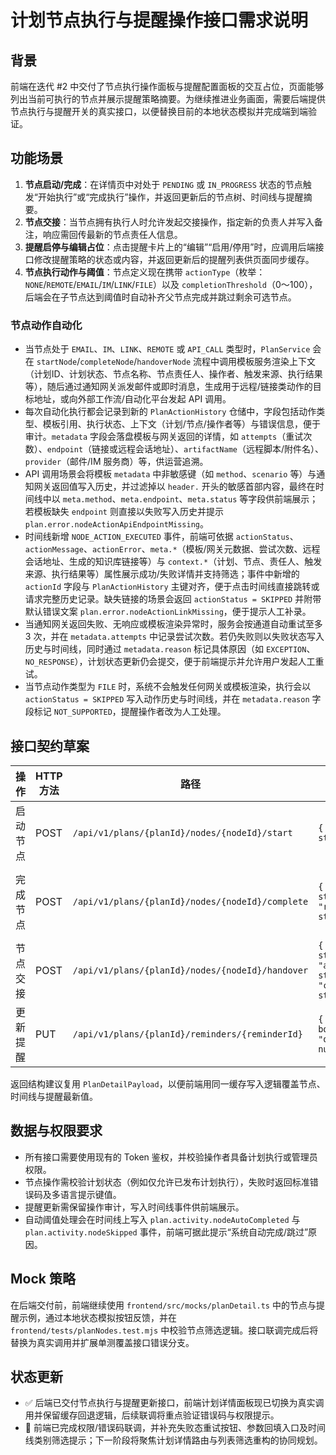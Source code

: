 # 计划节点执行与提醒操作接口需求说明

## 背景

前端在迭代 #2 中交付了节点执行操作面板与提醒配置面板的交互占位，页面能够列出当前可执行的节点并展示提醒策略摘要。为继续推进业务画面，需要后端提供节点执行与提醒开关的真实接口，以便替换目前的本地状态模拟并完成端到端验证。

## 功能场景

1. **节点启动/完成**：在详情页中对处于 `PENDING` 或 `IN_PROGRESS` 状态的节点触发“开始执行”或“完成执行”操作，并返回更新后的节点树、时间线与提醒摘要。
2. **节点交接**：当节点拥有执行人时允许发起交接操作，指定新的负责人并写入备注，响应需回传最新的节点责任人信息。
3. **提醒启停与编辑占位**：点击提醒卡片上的“编辑”“启用/停用”时，应调用后端接口修改提醒策略的状态或内容，并返回更新后的提醒列表供页面同步缓存。
4. **节点执行动作与阈值**：节点定义现在携带 `actionType`（枚举：`NONE`/`REMOTE`/`EMAIL`/`IM`/`LINK`/`FILE`）以及 `completionThreshold`（0～100），后端会在子节点达到阈值时自动补齐父节点完成并跳过剩余可选节点。

### 节点动作自动化

- 当节点处于 `EMAIL`、`IM`、`LINK`、`REMOTE` 或 `API_CALL` 类型时，`PlanService` 会在 `startNode`/`completeNode`/`handoverNode` 流程中调用模板服务渲染上下文（计划ID、计划状态、节点名称、节点责任人、操作者、触发来源、执行结果等），随后通过通知网关派发邮件或即时消息，生成用于远程/链接类动作的目标地址，或向外部工作流/自动化平台发起 API 调用。
- 每次自动化执行都会记录到新的 `PlanActionHistory` 仓储中，字段包括动作类型、模板引用、执行状态、上下文（计划/节点/操作者等）与错误信息，便于审计。`metadata` 字段会落盘模板与网关返回的详情，如 `attempts`（重试次数）、`endpoint`（链接或远程会话地址）、`artifactName`（远程脚本/附件名）、`provider`（邮件/IM 服务商）等，供运营追溯。
- API 调用场景会将模板 `metadata` 中非敏感键（如 `method`、`scenario` 等）与通知网关返回值写入历史，并过滤掉以 `header.` 开头的敏感首部内容，最终在时间线中以 `meta.method`、`meta.endpoint`、`meta.status` 等字段供前端展示；若模板缺失 `endpoint` 则直接以失败写入历史并提示 `plan.error.nodeActionApiEndpointMissing`。
- 时间线新增 `NODE_ACTION_EXECUTED` 事件，前端可依据 `actionStatus`、`actionMessage`、`actionError`、`meta.*`（模板/网关元数据、尝试次数、远程会话地址、生成的知识库链接等）与 `context.*`（计划、节点、责任人、触发来源、执行结果等）属性展示成功/失败详情并支持筛选；事件中新增的 `actionId` 字段与 `PlanActionHistory` 主键对齐，便于点击时间线直接跳转或请求完整历史记录。缺失链接的场景会返回 `actionStatus = SKIPPED` 并附带默认错误文案 `plan.error.nodeActionLinkMissing`，便于提示人工补录。
- 当通知网关返回失败、无响应或模板渲染异常时，服务会按通道自动重试至多 3 次，并在 `metadata.attempts` 中记录尝试次数。若仍失败则以失败状态写入历史与时间线，同时通过 `metadata.reason` 标记具体原因（如 `EXCEPTION`、`NO_RESPONSE`），计划状态更新仍会提交，便于前端提示并允许用户发起人工重试。
- 当节点动作类型为 `FILE` 时，系统不会触发任何网关或模板渲染，执行会以 `actionStatus = SKIPPED` 写入动作历史与时间线，并在 `metadata.reason`
  字段标记 `NOT_SUPPORTED`，提醒操作者改为人工处理。

## 接口契约草案

| 操作 | HTTP 方法 | 路径 | 请求体 | 响应 | 备注 |
| --- | --- | --- | --- | --- | --- |
| 启动节点 | POST | `/api/v1/plans/{planId}/nodes/{nodeId}/start` | `{ "operatorId": string }` | `PlanDetailPayload` | 触发成功后需更新时间线与节点状态 |
| 完成节点 | POST | `/api/v1/plans/{planId}/nodes/{nodeId}/complete` | `{ "operatorId": string, "resultSummary"?: string }` | `PlanDetailPayload` | 当子节点达到父节点 `completionThreshold` 时，响应会携带父节点的自动完成与被跳过的兄弟节点 |
| 节点交接 | POST | `/api/v1/plans/{planId}/nodes/{nodeId}/handover` | `{ "operatorId": string, "assigneeId": string, "comment"?: string }` | `PlanDetailPayload` | 需校验节点允许交接的状态 |
| 更新提醒 | PUT | `/api/v1/plans/{planId}/reminders/{reminderId}` | `{ "active": boolean, "offsetMinutes"?: number }` | `PlanDetailPayload` | 前端当前仅需要启停能力，后续可拓展字段 |

返回结构建议复用 `PlanDetailPayload`，以便前端用同一缓存写入逻辑覆盖节点、时间线与提醒最新值。

## 数据与权限要求

- 所有接口需要使用现有的 Token 鉴权，并校验操作者具备计划执行或管理员权限。
- 节点操作需校验计划状态（例如仅允许已发布计划执行），失败时返回标准错误码及多语言提示键值。
- 提醒更新需保留操作审计，写入时间线事件供前端展示。
- 自动阈值处理会在时间线上写入 `plan.activity.nodeAutoCompleted` 与 `plan.activity.nodeSkipped` 事件，前端可据此提示“系统自动完成/跳过”原因。

## Mock 策略

在后端交付前，前端继续使用 `frontend/src/mocks/planDetail.ts` 中的节点与提醒示例，通过本地状态模拟按钮反馈，并在 `frontend/tests/planNodes.test.mjs` 中校验节点筛选逻辑。接口联调完成后将替换为真实调用并扩展单测覆盖接口错误分支。

## 状态更新

- ✅ 后端已交付节点执行与提醒更新接口，前端计划详情面板现已切换为真实调用并保留缓存回退逻辑，后续联调将重点验证错误码与权限提示。
- 🔄 前端已完成权限/错误码联调，并补充失败态重试按钮、参数回填入口及时间线类别筛选提示；下一阶段将聚焦计划详情路由与列表筛选重构的协同规划。
